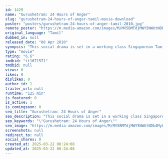 ```yaml
---
id: 1429
name: "Gurushetram: 24 Hours of Anger"
slug: "gurushetram-24-hours-of-anger-tamil-movie-download"
poster: "posters/gurushetram-24-hours-of-anger-tamil-2010.jpg"
remote_poster: "https://m.media-amazon.com/images/M/MV5BMTdjMWY5NWUtNDk4My00MDNmLWI1MzItZWJlYjllYTUxYjc5XkEyXkFqcGdeQXVyOTk3NTc2MzE@._V1_SX300.jpg"
original_language: "Tamil"
dubbed_in: null
released_date: "08 Apr 2010"
synopsis: "This social drama is set in a working class Singaporean Tamil family. With gangsters at his doorstep and drug addicts for parents, 17-year old Prakash struggles to hold his family together and protect his mentally-challenged broth..."
type: "movie"
rating: "6.6"
imdbid: "tt1671571"
tmdbid: null
views: 0
likes: 0
dislikes: 0
author_id: 1
trailer_url: null
runtime: "125 min"
is_featured: 0
is_active: 1
is_comingsoon: 0
seo_title: "Gurushetram: 24 Hours of Anger"
seo_description: "This social drama is set in a working class Singaporean Tamil family. With gangsters at his doorstep and drug addicts for parents, 17-year old Prakash struggles to hold his family together and protect his mentally-challenged broth..."
seo_keywords: "\"Gurushetram: 24 Hours of Anger\""
seo_image: "https://m.media-amazon.com/images/M/MV5BMTdjMWY5NWUtNDk4My00MDNmLWI1MzItZWJlYjllYTUxYjc5XkEyXkFqcGdeQXVyOTk3NTc2MzE@._V1_SX300.jpg"
screenshots: null
redirect_to: null
social_shares: 0
created_at: 2025-03-22 08:24:08
updated_at: 2025-03-22 08:24:08
---
```


